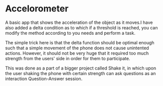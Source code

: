 # Accelorometer

A basic app that shows the acceleration of the object as it moves.I have also added a delta condition as to which if a threshold is reached, you can modify the method according to you needs and perform a task.

The simple trick here is that the delta function should be optimal enough such that a simple movement of the phone does not cause unintented actions. However, it should not be very huge that it required too much strength from the users' side in order for them to participate.

This was done as a part of a bigger project called Shake it, in which upon the user shaking the phone with certain strength can ask questions as an interaction Question-Answer session.
